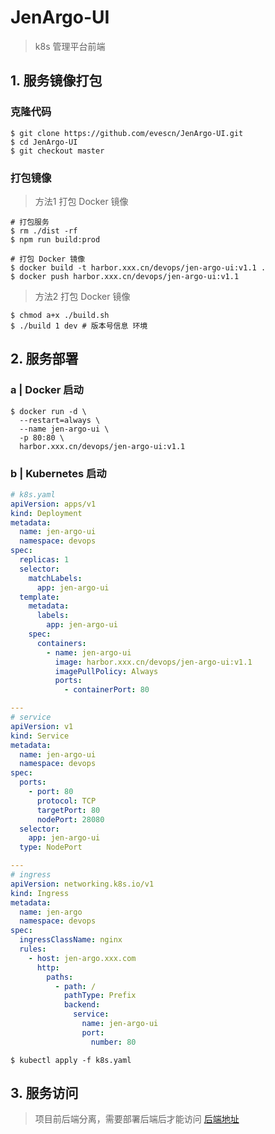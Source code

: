 # JenArgo-UI

> k8s 管理平台前端

## 1. 服务镜像打包

### 克隆代码

```shell
$ git clone https://github.com/evescn/JenArgo-UI.git
$ cd JenArgo-UI
$ git checkout master
```

### 打包镜像

> 方法1 打包 Docker 镜像

```shell
# 打包服务
$ rm ./dist -rf
$ npm run build:prod

# 打包 Docker 镜像
$ docker build -t harbor.xxx.cn/devops/jen-argo-ui:v1.1 .
$ docker push harbor.xxx.cn/devops/jen-argo-ui:v1.1
```

> 方法2 打包 Docker 镜像

```shell
$ chmod a+x ./build.sh
$ ./build 1 dev # 版本号信息 环境
```

## 2. 服务部署

### a | Docker 启动

```shell
$ docker run -d \
  --restart=always \
  --name jen-argo-ui \
  -p 80:80 \
  harbor.xxx.cn/devops/jen-argo-ui:v1.1
```

### b | Kubernetes 启动

```yaml
# k8s.yaml
apiVersion: apps/v1
kind: Deployment
metadata:
  name: jen-argo-ui
  namespace: devops
spec:
  replicas: 1
  selector:
    matchLabels:
      app: jen-argo-ui
  template:
    metadata:
      labels:
        app: jen-argo-ui
    spec:
      containers:
        - name: jen-argo-ui
          image: harbor.xxx.cn/devops/jen-argo-ui:v1.1
          imagePullPolicy: Always
          ports:
            - containerPort: 80

---
# service
apiVersion: v1
kind: Service
metadata:
  name: jen-argo-ui
  namespace: devops
spec:
  ports:
    - port: 80
      protocol: TCP
      targetPort: 80
      nodePort: 28080
  selector:
    app: jen-argo-ui
  type: NodePort

---
# ingress
apiVersion: networking.k8s.io/v1
kind: Ingress
metadata:
  name: jen-argo
  namespace: devops
spec:
  ingressClassName: nginx
  rules:
    - host: jen-argo.xxx.com
      http:
        paths:
          - path: /
            pathType: Prefix
            backend:
              service:
                name: jen-argo-ui
                port:
                  number: 80
```

```shell
$ kubectl apply -f k8s.yaml
```

## 3. 服务访问

> 项目前后端分离，需要部署后端后才能访问
> [后端地址](https://github.com/evescn/JenArgo)